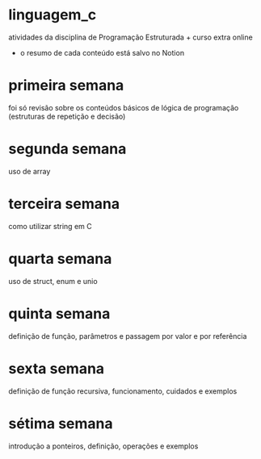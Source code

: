 # linguagem_c

atividades da disciplina de Programação Estruturada + curso extra online
 * o resumo de cada conteúdo está salvo no Notion

# primeira semana
foi só revisão sobre os conteúdos básicos de lógica de programação (estruturas de repetição e decisão)

# segunda semana
uso de array

# terceira semana
como utilizar string em C

# quarta semana
uso de struct, enum e unio

# quinta semana
definição de função, parâmetros e passagem por valor e por referência

# sexta semana
definição de função recursiva, funcionamento, cuidados e exemplos

# sétima semana
introdução a ponteiros, definição, operações e exemplos
